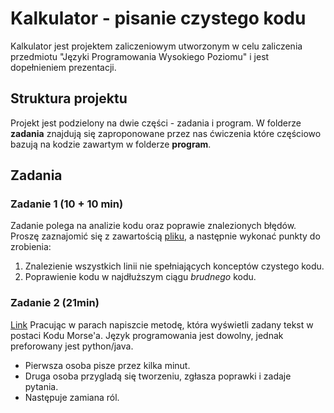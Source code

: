 # Kalkulator - pisanie czystego kodu
Kalkulator jest projektem zaliczeniowym utworzonym w celu zaliczenia przedmiotu "Języki Programowania Wysokiego Poziomu" i jest dopełnieniem prezentacji. 

## Struktura projektu

Projekt jest podzielony na dwie części - zadania i program.
W folderze **zadania** znajdują się zaproponowane przez nas ćwiczenia które częściowo bazują na kodzie zawartym w folderze **program**.

## Zadania

### Zadanie 1 (10 + 10 min)
Zadanie polega na analizie kodu oraz poprawie znalezionych błędów.
Proszę zaznajomić się z zawartością [pliku](zadania/zadanie_1.md), a następnie wykonać
punkty do zrobienia:
1. Znalezienie wszystkich linii nie spełniających konceptów czystego kodu. 
2. Poprawienie kodu w najdłuższym ciągu *brudnego* kodu.

### Zadanie 2 (21min) 
[Link](zadania/zadanie_2.md)
Pracując w parach napiszcie metodę,
która wyświetli zadany tekst w postaci Kodu Morse'a. 
Język programowania jest dowolny, jednak preforowany jest python/java.

- Pierwsza osoba pisze przez kilka minut.
- Druga osoba przygladą się tworzeniu, zgłasza poprawki i zadaje pytania.
- Następuje zamiana ról.
